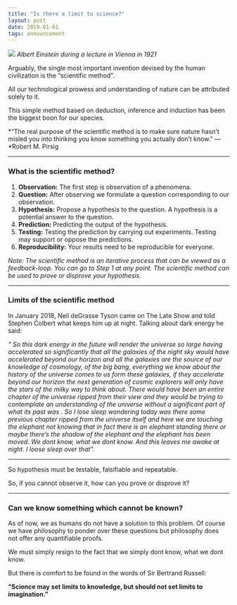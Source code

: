 ```yaml
---
title: "Is there a limit to science?"
layout: post
date: 2019-01-01
tags: announcement
---
```


![](https://cdn-images-1.medium.com/max/2560/1*G_ceuRFjd5mm1ItEn1HCjA.jpeg)
<span class="figcaption_hack">*Albert Einstein during a lecture in Vienna in 1921*</span>

Arguably, the single most important invention devised by the human civilization
is the “scientific method”.

All our technological prowess and understanding of nature can be attributed
solely to it.

This simple method based on deduction, inference and induction has been the
biggest boon for our species.

*“The real purpose of the scientific method is to make sure nature hasn’t misled
you into thinking you know something you actually don’t know.” — *Robert M.
Pirsig

*****

### What is the scientific method?

1.  **Observation:** The first step is observation of a phenomena.
1.  **Question:** After observing we formulate a question corresponding to our
observation.
1.  **Hypothesis:** Propose a hypothesis to the question. A hypothesis is a
potential answer to the question.
1.  **Prediction:** Predicting the output of the hypothesis.
1.  **Testing:** Testing the prediction by carrying out experiments. Testing may
support or oppose the predictions.
1.  **Reproducibility:** Your results need to be reproducible for everyone.

*Note: The scientific method is an iterative process that can be viewed as a
feedback-loop. You can go to Step 1 at any point. The scientific method can be
used to prove or disprove your hypothesis.*

*****

### Limits of the scientific method

In January 2018, Neil deGrasse Tyson came on The Late Show and told Stephen
Colbert what keeps him up at night. Talking about dark energy he said:

*“ So this dark energy in the future will render the universe so large having
accelerated so significantly that all the galaxies of the night sky would have
accelerated beyond our horizon and all the galaxies are the source of our
knowledge of cosmology, of the big bang, everything we know about the history of
the universe comes to us form these galaxies, if they accelerate beyond our
horizon the next generation of cosmic explorers will only have the stars of the
milky way to think about. There would have been an entire chapter of the
universe ripped from their view and they would be trying to contemplate an
understanding of the universe without a significant part of what its past was .
So I lose sleep wondering today was there some previous chapter ripped from the
universe itself and here we are touching the elephant not knowing that in fact
there is an elephant standing there or maybe there’s the shadow of the elephant
and the elephant has been moved. We dont know, what we dont know. And this
leaves me awake at night. I loose sleep over that”.*

*****

So hypothesis must be testable, falsifiable and repeatable.

So, if you cannot observe it, how can you prove or disprove it?

*****

### Can we know something which cannot be known?

As of now, we as humans do not have a solution to this problem. Of course we
have philosophy to ponder over these questions but philosophy does not offer any
quantifiable proofs.

We must simply resign to the fact that we simply dont know, what we dont know.

But there is comfort to be found in the words of Sir Bertrand Russell:

**“Science may set limits to knowledge, but should not set limits to
imagination.”**

